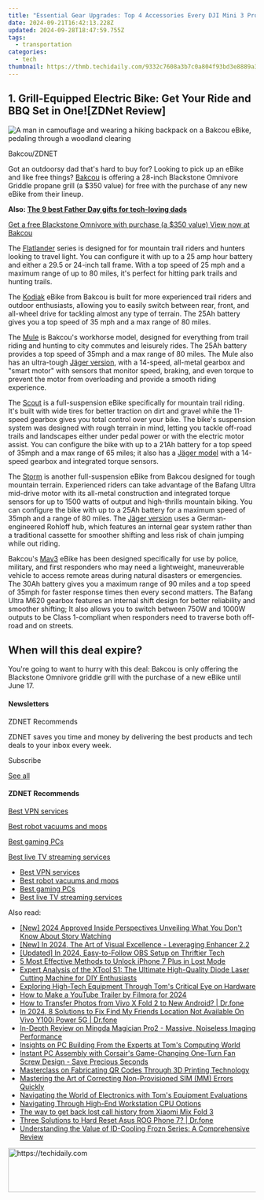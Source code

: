 ```yaml
---
title: "Essential Gear Upgrades: Top 4 Accessories Every DJI Mini 3 Pro Pilot Needs - Insights From ZDNet"
date: 2024-09-21T16:42:13.228Z
updated: 2024-09-28T18:47:59.755Z
tags:
  - transportation
categories:
  - tech
thumbnail: https://thmb.techidaily.com/9332c7608a3b7c0a804f93bd3e8889a390304fedee62792e7be872d16bace959.jpg
---
```


## 1. Grill-Equipped Electric Bike: Get Your Ride and BBQ Set in One![ZDNet Review]

![A man in camouflage and wearing a hiking backpack on a Bakcou eBike, pedaling through a woodland clearing](https://www.zdnet.com/a/img/resize/9a1c1acc8230365f824d026833de95ed6b4b0740/2024/06/14/1df8d2ec-cc81-43ce-b185-6f1d7f03ef17/bakcou-cover-image.jpg?auto=webp&width=1280)

Bakcou/ZDNET

Got an outdoorsy dad that's hard to buy for? Looking to pick up an eBike and like free things? [Bakcou](https://www.avantlink.com/click.php?tt=app&ti=1019&mi=25573&pw=262625&ctc=zd-%5F%5FCOM%5FCLICK%5FID%5F%5F-dtp&url=https%3A%2F%2Fbakcou.com%2Fpages%2Ffathers-day-24) is offering a 28-inch Blackstone Omnivore Griddle propane grill (a $350 value) for free with the purchase of any new eBike from their lineup. 

**Also: [The 9 best Father Day gifts for tech-loving dads](https://bakcou.com/pages/fathers-day-24)**

[Get a free Blackstone Omnivore with purchase (a $350 value) View now at Bakcou](https://www.avantlink.com/click.php?tt=app&ti=1019&mi=25573&pw=262625&ctc=zd-%5F%5FCOM%5FCLICK%5FID%5F%5F-dtp&url=https%3A%2F%2Fbakcou.com%2Fpages%2Ffathers-day-24)

The [Flatlander](https://www.avantlink.com/click.php?tt=app&ti=1019&mi=25573&pw=262625&ctc=zd-%5F%5FCOM%5FCLICK%5FID%5F%5F-dtp&url=https%3A%2F%2Fbakcou.com%2Fproducts%2Fflatlander-fat-tire-electric-bike) series is designed for for mountain trail riders and hunters looking to travel light. You can configure it with up to a 25 amp hour battery and either a 29.5 or 24-inch tall frame. With a top speed of 25 mph and a maximum range of up to 80 miles, it's perfect for hitting park trails and hunting trails. 

The [Kodiak](https://www.avantlink.com/click.php?tt=app&ti=1019&mi=25573&pw=262625&ctc=zd-%5F%5FCOM%5FCLICK%5FID%5F%5F-dtp&url=https%3A%2F%2Fbakcou.com%2Fpages%2Fkodiak) eBike from Bakcou is built for more experienced trail riders and outdoor enthusiasts, allowing you to easily switch between rear, front, and all-wheel drive for tackling almost any type of terrain. The 25Ah battery gives you a top speed of 35 mph and a max range of 80 miles. 

The [Mule](https://www.avantlink.com/click.php?tt=app&ti=1019&mi=25573&pw=262625&ctc=zd-%5F%5FCOM%5FCLICK%5FID%5F%5F-dtp&url=https%3A%2F%2Fbakcou.com%2Fproducts%2Fmule-fat-tire-electric-bike) is Bakcou's workhorse model, designed for everything from trail riding and hunting to city commutes and leisurely rides. The 25Ah battery provides a top speed of 35mph and a max range of 80 miles. The Mule also has an ultra-tough [Jäger version](https://www.avantlink.com/click.php?tt=app&ti=1019&mi=25573&pw=262625&ctc=zd-%5F%5FCOM%5FCLICK%5FID%5F%5F-dtp&url=https%3A%2F%2Fbakcou.com%2Fproducts%2Fmule-jager), with a 14-speed, all-metal gearbox and "smart motor" with sensors that monitor speed, braking, and even torque to prevent the motor from overloading and provide a smooth riding experience. 

The [Scout](https://www.avantlink.com/click.php?tt=app&ti=1019&mi=25573&pw=262625&ctc=zd-%5F%5FCOM%5FCLICK%5FID%5F%5F-dtp&url=https%3A%2F%2Fbakcou.com%2Fproducts%2Fscout-fat-tire-electric-bike) is a full-suspension eBike specifically for mountain trail riding. It's built with wide tires for better traction on dirt and gravel while the 11-speed gearbox gives you total control over your bike. The bike's suspension system was designed with rough terrain in mind, letting you tackle off-road trails and landscapes either under pedal power or with the electric motor assist. You can configure the bike with up to a 21Ah battery for a top speed of 35mph and a max range of 65 miles; it also has a [Jäger model](https://www.avantlink.com/click.php?tt=app&ti=1019&mi=25573&pw=262625&ctc=zd-%5F%5FCOM%5FCLICK%5FID%5F%5F-dtp&url=https%3A%2F%2Fbakcou.com%2Fproducts%2Fscout-jager) with a 14-speed gearbox and integrated torque sensors. 

The [Storm](https://www.avantlink.com/click.php?tt=app&ti=1019&mi=25573&pw=262625&ctc=zd-%5F%5FCOM%5FCLICK%5FID%5F%5F-dtp&url=https%3A%2F%2Fbakcou.com%2Fproducts%2Fstorm-fat-tire-electric-bike) is another full-suspension eBike from Bakcou designed for tough mountain terrain. Experienced riders can take advantage of the Bafang Ultra mid-drive motor with its all-metal construction and integrated torque sensors for up to 1500 watts of output and high-thrills mountain biking. You can configure the bike with up to a 25Ah battery for a maximum speed of 35mph and a range of 80 miles. The [Jäger version](https://www.avantlink.com/click.php?tt=app&ti=1019&mi=25573&pw=262625&ctc=zd-%5F%5FCOM%5FCLICK%5FID%5F%5F-dtp&url=https%3A%2F%2Fbakcou.com%2Fproducts%2Fstorm-jager-fat-tire-electric-bike) uses a German-engineered Rohloff hub, which features an internal gear system rather than a traditional cassette for smoother shifting and less risk of chain jumping while out riding. 

Bakcou's [Mav3](https://www.avantlink.com/click.php?tt=app&ti=1019&mi=25573&pw=262625&ctc=zd-%5F%5FCOM%5FCLICK%5FID%5F%5F-dtp&url=https%3A%2F%2Fbakcou.com%2Fproducts%2Fmav3) eBike has been designed specifically for use by police, military, and first responders who may need a lightweight, maneuverable vehicle to access remote areas during natural disasters or emergencies. The 30Ah battery gives you a maximum range of 90 miles and a top speed of 35mph for faster response times then every second matters. The Bafang Ultra M620 gearbox features an internal shift design for better reliability and smoother shifting; It also allows you to switch between 750W and 1000W outputs to be Class 1-compliant when responders need to traverse both off-road and on streets. 

## When will this deal expire?

You're going to want to hurry with this deal: Bakcou is only offering the Blackstone Omnivore griddle grill with the purchase of a new eBike until June 17.

#### Newsletters

ZDNET Recommends

ZDNET saves you time and money by delivering the best products and tech deals to your inbox every week.

 Subscribe

[See all](https://www.zdnet.com/newsletters/)

#### **ZDNET** Recommends

[Best VPN services](https://www.zdnet.com/article/best-vpn/ "Best VPN services")

[Best robot vacuums and mops](https://www.zdnet.com/article/best-robot-vacuum-mop/ "Best robot vacuums and mops")

[Best gaming PCs](https://www.zdnet.com/article/best-gaming-pc/ "Best gaming PCs")

[Best live TV streaming services](https://www.zdnet.com/article/best-live-tv-streaming-service/ "Best live TV streaming services")

* [Best VPN services](https://www.zdnet.com/article/best-vpn/ "Best VPN services")
* [Best robot vacuums and mops](https://www.zdnet.com/article/best-robot-vacuum-mop/ "Best robot vacuums and mops")
* [Best gaming PCs](https://www.zdnet.com/article/best-gaming-pc/ "Best gaming PCs")
* [Best live TV streaming services](https://www.zdnet.com/article/best-live-tv-streaming-service/ "Best live TV streaming services")

<ins class="adsbygoogle"
     style="display:block"
     data-ad-format="autorelaxed"
     data-ad-client="ca-pub-7571918770474297"
     data-ad-slot="1223367746"></ins>

<ins class="adsbygoogle"
     style="display:block"
     data-ad-client="ca-pub-7571918770474297"
     data-ad-slot="8358498916"
     data-ad-format="auto"
     data-full-width-responsive="true"></ins>

<span class="atpl-alsoreadstyle">Also read:</span>
<div><ul>
<li><a href="https://instagram-clips.techidaily.com/new-2024-approved-inside-perspectives-unveiling-what-you-dont-know-about-story-watching/"><u>[New] 2024 Approved Inside Perspectives Unveiling What You Don't Know About Story Watching</u></a></li>
<li><a href="https://fox-links.techidaily.com/new-in-2024-the-art-of-visual-excellence-leveraging-enhancer-22/"><u>[New] In 2024, The Art of Visual Excellence - Leveraging Enhancer 2.2</u></a></li>
<li><a href="https://screen-recording.techidaily.com/updated-in-2024-easy-to-follow-obs-setup-on-thriftier-tech/"><u>[Updated] In 2024, Easy-to-Follow OBS Setup on Thriftier Tech</u></a></li>
<li><a href="https://ios-unlock.techidaily.com/5-most-effective-methods-to-unlock-iphone-7-plus-in-lost-mode-by-drfone-ios/"><u>5 Most Effective Methods to Unlock iPhone 7 Plus in Lost Mode</u></a></li>
<li><a href="https://hardware-tips.techidaily.com/expert-analysis-of-the-xtool-s1-the-ultimate-high-quality-diode-laser-cutting-machine-for-diy-enthusiasts/"><u>Expert Analysis of the XTool S1: The Ultimate High-Quality Diode Laser Cutting Machine for DIY Enthusiasts</u></a></li>
<li><a href="https://hardware-tips.techidaily.com/exploring-high-tech-equipment-through-toms-critical-eye-on-hardware/"><u>Exploring High-Tech Equipment Through Tom's Critical Eye on Hardware</u></a></li>
<li><a href="https://youtube-sure.techidaily.com/o-make-a-youtube-trailer-by-filmora-for-2024/"><u>How to Make a YouTube Trailer by Filmora for 2024</u></a></li>
<li><a href="https://android-transfer.techidaily.com/how-to-transfer-photos-from-vivo-x-fold-2-to-new-android-drfone-by-drfone-transfer-from-android-transfer-from-android/"><u>How to Transfer Photos from Vivo X Fold 2 to New Android? | Dr.fone</u></a></li>
<li><a href="https://fake-location.techidaily.com/in-2024-8-solutions-to-fix-find-my-friends-location-not-available-on-vivo-y100i-power-5g-drfone-by-drfone-virtual-android/"><u>In 2024, 8 Solutions to Fix Find My Friends Location Not Available On Vivo Y100i Power 5G | Dr.fone</u></a></li>
<li><a href="https://hardware-tips.techidaily.com/in-depth-review-on-mingda-magician-pro2-massive-noiseless-imaging-performance/"><u>In-Depth Review on Mingda Magician Pro2 - Massive, Noiseless Imaging Performance</u></a></li>
<li><a href="https://hardware-tips.techidaily.com/insights-on-pc-building-from-the-experts-at-toms-computing-world/"><u>Insights on PC Building From the Experts at Tom's Computing World</u></a></li>
<li><a href="https://hardware-tips.techidaily.com/1723175692600-instant-pc-assembly-with-corsairs-game-changing-one-turn-fan-screw-design-save-precious-seconds/"><u>Instant PC Assembly with Corsair's Game-Changing One-Turn Fan Screw Design - Save Precious Seconds</u></a></li>
<li><a href="https://hardware-tips.techidaily.com/masterclass-on-fabricating-qr-codes-through-3d-printing-technology/"><u>Masterclass on Fabricating QR Codes Through 3D Printing Technology</u></a></li>
<li><a href="https://fox-that.techidaily.com/mastering-the-art-of-correcting-non-provisioned-sim-mm-errors-quickly/"><u>Mastering the Art of Correcting Non-Provisioned SIM (MM) Errors Quickly</u></a></li>
<li><a href="https://hardware-tips.techidaily.com/navigating-the-world-of-electronics-with-toms-equipment-evaluations/"><u>Navigating the World of Electronics with Tom's Equipment Evaluations</u></a></li>
<li><a href="https://hardware-tips.techidaily.com/navigating-through-high-end-workstation-cpu-options/"><u>Navigating Through High-End Workstation CPU Options</u></a></li>
<li><a href="https://techidaily.com/the-way-to-get-back-lost-call-history-from-xiaomi-mix-fold-3-by-fonelab-android-recover-call-logs/"><u>The way to get back lost call history from Xiaomi Mix Fold 3</u></a></li>
<li><a href="https://techidaily.com/three-solutions-to-hard-reset-asus-rog-phone-7-drfone-by-drfone-reset-android-reset-android/"><u>Three Solutions to Hard Reset Asus ROG Phone 7? | Dr.fone</u></a></li>
<li><a href="https://hardware-tips.techidaily.com/understanding-the-value-of-id-cooling-frozn-series-a-comprehensive-review/"><u>Understanding the Value of ID-Cooling Frozn Series: A Comprehensive Review</u></a></li>
</ul></div>

<!-- affiliate ads begin -->
<a href="https://aligracehair.sjv.io/c/5597632/1886073/19272" target="_top" id="1886073">
  <img src="//a.impactradius-go.com/display-ad/19272-1886073" border="0" alt="https://techidaily.com" width="728" height="90"/>
</a>
<img height="0" width="0" src="https://aligracehair.sjv.io/i/5597632/1886073/19272" style="position:absolute;visibility:hidden;" border="0" />
<!-- affiliate ads end -->

